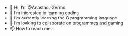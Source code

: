 - 👋 Hi, I’m @AnastasiaGermo
- 👀 I’m interested in learning coding
- 🌱 I’m currently learning the C programming language
- 💞️ I’m looking to collaborate on programmes and gaming
- 📫 How to reach me ..

<!---
AnastasiaGermo/AnastasiaGermo is a ✨ special ✨ repository because its `README.md` (this file) appears on your GitHub profile.
You can click the Preview link to take a look at your changes.
--->
